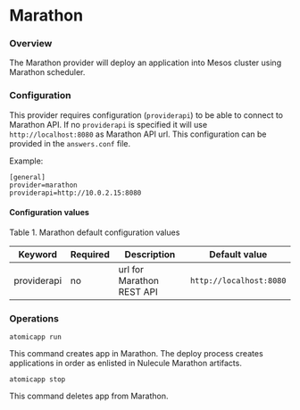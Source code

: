 # Marathon

### Overview

The Marathon provider will deploy an application into Mesos cluster
using Marathon scheduler.

### Configuration 
This provider requires configuration (`providerapi`) to be able to connect to Marathon API.
If no `providerapi` is specified it will use `http://localhost:8080` as Marathon API url.
This configuration can be provided in the `answers.conf` file. 

Example:

    [general]
    provider=marathon
    providerapi=http://10.0.2.15:8080

#### Configuration values

Table 1. Marathon default configuration values

Keyword     | Required | Description                                 | Default value
------------|----------|---------------------------------------------|--------------------------
providerapi |   no     |  url for Marathon REST API                  | `http://localhost:8080`

### Operations

```
atomicapp run
```

This command creates app in Marathon.
The deploy process creates applications in order as enlisted in Nulecule Marathon artifacts.

```
atomicapp stop
```
This command deletes app from Marathon.

